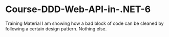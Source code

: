 # Course-DDD-Web-API-in-.NET-6
Training Material
I am showing how a bad block of code can be cleaned by following a certain design pattern. Nothing else.
